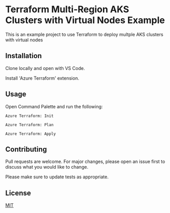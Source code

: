 # Terraform Multi-Region AKS Clusters with Virtual Nodes Example

This is an example project to use Terraform to deploy multple AKS clusters with virtual nodes

## Installation

Clone locally and open with VS Code.

Install 'Azure Terraform' extension.

## Usage

Open Command Palette and run the following:

```
Azure Terraform: Init
```
```
Azure Terraform: Plan
```
```
Azure Terraform: Apply
```

## Contributing
Pull requests are welcome. For major changes, please open an issue first to discuss what you would like to change.

Please make sure to update tests as appropriate.

## License
[MIT](https://choosealicense.com/licenses/mit/)